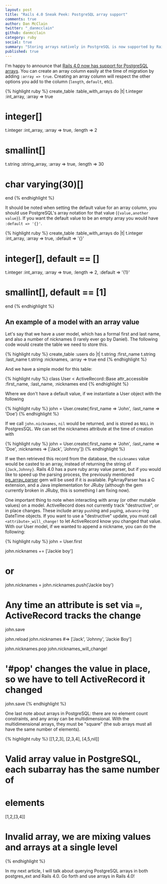 ```yaml
---
layout: post
title: "Rails 4.0 Sneak Peek: PostgreSQL array support"
comments: true
author: Dan McClain
twitter: "_danmcclain"
github: danmcclain
category: ruby
social: true
summary: "Storing arrays natively in PostgreSQL is now supported by Rails"
published: true
---
```


I'm happy to announce that [Rails 4.0 now has support for PostgreSQL
arrays](https://github.com/rails/rails/pull/7547). You can create an
array column easily at the time of migration by adding `:array => true`.
Creating an array column will respect the other options you add to the
column (`length`, `default`, etc). 

{% highlight ruby %}
create_table :table_with_arrays do |t|
  t.integer :int_array, :array => true
  # integer[]
  t.integer :int_array, :array => true, :length => 2
  # smallint[]
  t.string :string_array, :array => true, :length => 30
  # char varying(30)[]
end 
{% endhighlight %}

It should be noted when setting the default value for an array column,
you should use PostgreSQL's array notation for that value
(`{value,another value}`). If you want the default value to be an empty
array you would have `:default => '{}'`.

{% highlight ruby %}
create_table :table_with_arrays do |t|
  t.integer :int_array, :array => true, :default => '{}'
  # integer[], default == []
  t.integer :int_array, :array => true, :length => 2, :default => '{1}'
  # smallint[], default == [1]
end 
{% endhighlight %}

## An example of a model with an array value

Let's say that we have a user model, which has a formal first and last
name, and also a number of nicknames (I rarely ever go by Daniel). The
following code would create the table we need to store this.

{% highlight ruby %}
create_table :users do |t|
  t.string :first_name
  t.string :last_name
  t.string :nicknames, :array => true
end
{% endhighlight %}

And we have a simple model for this table:

{% highlight ruby %}
class User < ActiveRecord::Base
  attr_accessible :first_name, :last_name, :nicknames
end
{% endhighlight %}

Where we don't have a default value, if we instantiate a User object
with the following

{% highlight ruby %}
john = User.create(:first_name => 'John', :last_name => 'Doe')
{% endhighlight %}

If we call `john.nicknames`, `nil` would be returned, and is stored as
`NULL` in PostgresSQL. We can set the nicknames attribute at the time of
creation with

{% highlight ruby %}
john = User.create(:first_name => 'John', :last_name => 'Doe',
  :nicknames => ['Jack', 'Johnny'])
{% endhighlight %}

If we then retrieved this record from the database, the `nicknames`
value would be casted to an array, instead of returning the string of
`{Jack,Johnny}`.  Rails 4.0 has a pure ruby array value parser, but if
you would like to speed up the parsing process, the previously mentioned
[pg\_array\_parser](https://github.com/dockyard/pg_array_parser)
gem will be used if it is available. PgArrayParser has
a C extension, and a Java implementation for JRuby (although the gem
currently broken in JRuby, this is something I am fixing now).

One important thing to note when interacting with array (or other
mutable values) on a model.  ActiveRecord does not currently track
"destructive", or in place changes. These include array `push`ing and
`pop`ing, `advance`-ing DateTime objects. If you want to use a
"destructive" update, you must call `<attribute>_will_change!` to let
ActiveRecord know you changed that value. With our User model, if we
wanted to append a nickname, you can do the following:

{% highlight ruby %}
john = User.first

john.nicknames += ['Jackie boy']
# or
john.nicknames = john.nicknames.push('Jackie boy')
# Any time an attribute is set via `=`, ActiveRecord tracks the change
john.save

john.reload
john.nicknames
#=> ['Jack', 'Johnny', 'Jackie Boy']

john.nicknames.pop
john.nicknames_will_change!
# '#pop' changes the value in place, so we have to tell ActiveRecord it changed
john.save
{% endhighlight %}

One last note about arrays in PostgreSQL: there are no element count
constraints, and any array can be multidimensional. With the
multidimensional arrays, they must be "square" (the sub arrays must all
have the same number of elements).

{% highlight ruby %}
[[1,2,3], [2,3,4], [4,5,nil]]
# Valid array value in PostgreSQL, each subarray has the same number of
# elements
[1,2,[3,4]]
# Invalid array, we are mixing values and arrays at a single level
{% endhighlight %}

In my next article, I will talk about querying PostgreSQL arrays in both
postgres\_ext and Rails 4.0. Go forth and use arrays in Rails 4.0!
